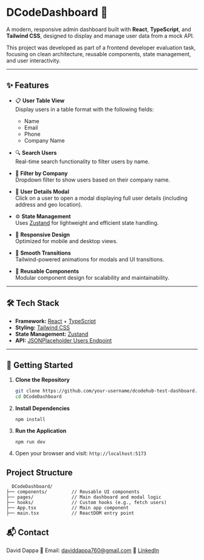 # DCodeDashboard 🧩

A modern, responsive admin dashboard built with **React**, **TypeScript**, and **Tailwind CSS**, designed to display and manage user data from a mock API.

This project was developed as part of a frontend developer evaluation task, focusing on clean architecture, reusable components, state management, and user interactivity.

---

## ✨ Features

- 📋 **User Table View**  
  Display users in a table format with the following fields:

  - Name
  - Email
  - Phone
  - Company Name

- 🔍 **Search Users**  
  Real-time search functionality to filter users by name.

- 🏢 **Filter by Company**  
  Dropdown filter to show users based on their company name.

- 👤 **User Details Modal**  
  Click on a user to open a modal displaying full user details (including address and geo location).

- ⚙️ **State Management**  
  Uses [Zustand](https://github.com/pmndrs/zustand) for lightweight and efficient state handling.

- 📱 **Responsive Design**  
  Optimized for mobile and desktop views.

- 🎨 **Smooth Transitions**  
  Tailwind-powered animations for modals and UI transitions.

- 🧱 **Reusable Components**  
  Modular component design for scalability and maintainability.

---

## 🛠 Tech Stack

- **Framework:** [React](https://reactjs.org/) + [TypeScript](https://www.typescriptlang.org/)
- **Styling:** [Tailwind CSS](https://tailwindcss.com/)
- **State Management:** [Zustand](https://github.com/pmndrs/zustand)
- **API:** [JSONPlaceholder Users Endpoint](https://jsonplaceholder.typicode.com/users)

---

## 🚀 Getting Started

1. **Clone the Repository**

   ```bash
   git clone https://github.com/your-username/dcodehub-test-dashboard.git
   cd DCodeDashboard
   ```

2. **Install Dependencies**

   ```
   npm install
   ```

3. **Run the Application**

   ```
   npm run dev
   ```

4. Open your browser and visit: `http://localhost:5173`

## Project Structure

```
  DCodeDashboard/
├── components/         // Reusable UI components
├── pages/              // Main dashboard and modal logic
├── hooks/              // Custom hooks (e.g., fetch users)
├── App.tsx             // Main app component
├── main.tsx            // ReactDOM entry point
```

## 📬 Contact

David Dappa
📧 Email: daviddappa760@gmail.com
🔗 [LinkedIn](https://linkedin.com/in/daviddappa)
